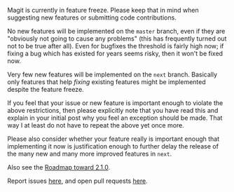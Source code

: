 Magit is currently in feature freeze.  Please keep that in mind
when suggesting new features or submitting code contributions.

No new features will be implemented on the `master` branch, even
if they are "obviously not going to cause any problems" (this has
frequently turned out not to be true after all).  Even for bugfixes
the threshold is fairly high now; if fixing a bug which has existed
for years seems risky, then it won't be fixed now.

Very few new features will be implemented on the `next` branch.
Basically only features that help *fixing* existing features might
be implemented despite the feature freeze.

If you feel that your issue or new feature is important enough to
violate the above restrictions, then please explicitly note that you
have read this and explain in your initial post why you feel an
exception should be made.  That way I at least do not have to repeat
the above yet once more.

Please also consider whether your feature really is important enough
that implementing it now is justification enough to further delay the
release of the many new and many more improved features in `next`.

Also see the [Roadmap toward 2.1.0](https://github.com/magit/magit/issues/1645).

Report issues [here](https://github.com/magit/magit/issues),
and open pull requests [here](https://github.com/magit/magit/pulls).
